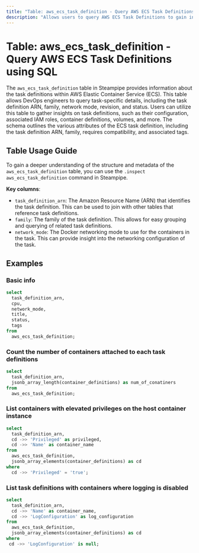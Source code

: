 ```yaml
---
title: "Table: aws_ecs_task_definition - Query AWS ECS Task Definitions using SQL"
description: "Allows users to query AWS ECS Task Definitions to gain insights into the configuration of running tasks in an ECS service. The table provides details such as task definition ARN, family, network mode, revision, status, and more."
---
```


# Table: aws_ecs_task_definition - Query AWS ECS Task Definitions using SQL

The `aws_ecs_task_definition` table in Steampipe provides information about the task definitions within AWS Elastic Container Service (ECS). This table allows DevOps engineers to query task-specific details, including the task definition ARN, family, network mode, revision, and status. Users can utilize this table to gather insights on task definitions, such as their configuration, associated IAM roles, container definitions, volumes, and more. The schema outlines the various attributes of the ECS task definition, including the task definition ARN, family, requires compatibility, and associated tags.

## Table Usage Guide

To gain a deeper understanding of the structure and metadata of the `aws_ecs_task_definition` table, you can use the `.inspect aws_ecs_task_definition` command in Steampipe.

**Key columns**:

- `task_definition_arn`: The Amazon Resource Name (ARN) that identifies the task definition. This can be used to join with other tables that reference task definitions.
- `family`: The family of the task definition. This allows for easy grouping and querying of related task definitions.
- `network_mode`: The Docker networking mode to use for the containers in the task. This can provide insight into the networking configuration of the task.

## Examples

### Basic info

```sql
select
  task_definition_arn,
  cpu,
  network_mode,
  title,
  status,
  tags
from
  aws_ecs_task_definition;
```


### Count the number of containers attached to each task definitions

```sql
select
  task_definition_arn,
  jsonb_array_length(container_definitions) as num_of_conatiners
from
  aws_ecs_task_definition;
```


### List containers with elevated privileges on the host container instance

```sql
select
  task_definition_arn,
  cd ->> 'Privileged' as privileged,
  cd ->> 'Name' as container_name
from
  aws_ecs_task_definition,
  jsonb_array_elements(container_definitions) as cd
where
  cd ->> 'Privileged' = 'true';
```


### List task definitions with containers where logging is disabled

```sql
select
  task_definition_arn,
  cd ->> 'Name' as container_name,
  cd ->> 'LogConfiguration' as log_configuration
from
  aws_ecs_task_definition,
  jsonb_array_elements(container_definitions) as cd
where
 cd ->> 'LogConfiguration' is null;
```
